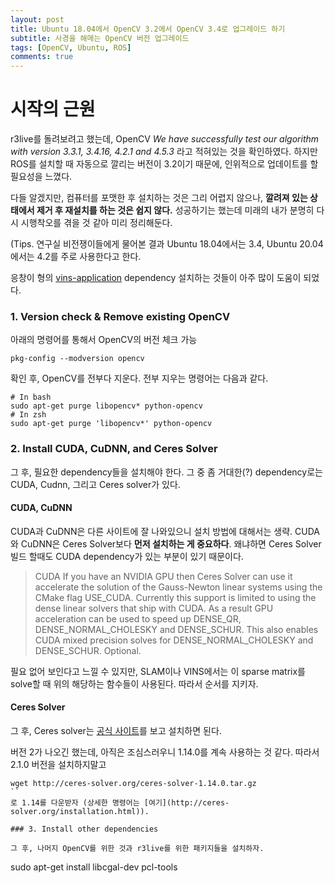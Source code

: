 ```yaml
---
layout: post
title: Ubuntu 18.04에서 OpenCV 3.2에서 OpenCV 3.4로 업그레이드 하기
subtitle: 사경을 해메는 OpenCV 버전 업그레이드
tags: [OpenCV, Ubuntu, ROS]
comments: true
---
```


# 시작의 근원

r3live를 돌려보려고 했는데, OpenCV *We have successfully test our algorithm with version 3.3.1, 3.4.16, 4.2.1 and 4.5.3* 라고 적혀있는 것을 확인하였다. 하지만 ROS를 설치할 때 자동으로 깔리는 버전이 3.2이기 때문에, 인위적으로 업데이트를 할 필요성을 느꼈다. 

다들 알겠지만, 컴퓨터를 포맷한 후 설치하는 것은 그리 어렵지 않으나, **깔려져 있는 상태에서 제거 후 재설치를 하는 것은 쉽지 않다.** 성공하기는 했는데 미래의 내가 분명히 다시 시행착오를 겪을 것 같아 미리 정리해둔다. 

(Tips. 연구실 비전쟁이들에게 물어본 결과 Ubuntu 18.04에서는 3.4, Ubuntu 20.04에서는 4.2를 주로 사용한다고 한다.

응창이 형의 [vins-application](https://github.com/engcang/vins-application) dependency 설치하는 것들이 아주 많이 도움이 되었다.


### 1. Version check & Remove existing OpenCV

아래의 명령어를 통해서 OpenCV의 버전 체크 가능

```
pkg-config --modversion opencv
```

확인 후, OpenCV를 전부다 지운다. 전부 지우는 명령어는 다음과 같다.

```
# In bash
sudo apt-get purge libopencv* python-opencv
# In zsh
sudo apt-get purge 'libopencv*' python-opencv
```
### 2. Install CUDA, CuDNN, and Ceres Solver

그 후, 필요한 dependency들을 설치해야 한다. 그 중 좀 거대한(?) dependency로는 CUDA, Cudnn, 그리고 Ceres solver가 있다.

#### CUDA, CuDNN

CUDA과 CuDNN은 다른 사이트에 잘 나와있으니 설치 방법에 대해서는 생략. CUDA와 CuDNN은 Ceres Solver보다 **먼저 설치하는 게 중요하다**. 왜냐하면 Ceres Solver 빌드 할때도 CUDA dependency가 있는 부분이 있기 때문이다. 

> CUDA If you have an NVIDIA GPU then Ceres Solver can use it accelerate the solution of the Gauss-Newton linear systems using the CMake flag USE_CUDA. Currently this support is limited to using the dense linear solvers that ship with CUDA. As a result GPU acceleration can be used to speed up DENSE_QR, DENSE_NORMAL_CHOLESKY and DENSE_SCHUR. This also enables CUDA mixed precision solves for DENSE_NORMAL_CHOLESKY and DENSE_SCHUR. Optional.

필요 없어 보인다고 느낄 수 있지만, SLAM이나 VINS에서는 이 sparse matrix를 solve할 때 위의 해당하는 함수들이 사용된다. 따라서 순서를 지키자.

#### Ceres Solver
그 후, Ceres solver는 [공식 사이트](http://ceres-solver.org/installation.html)를 보고 설치하면 된다.

버전 2가 나오긴 했는데, 아직은 조심스러우니 1.14.0를 계속 사용하는 것 같다. 따라서 2.1.0 버전을 설치하지말고 

```
wget http://ceres-solver.org/ceres-solver-1.14.0.tar.gz
``
로 1.14를 다운받자 (상세한 명령어는 [여기](http://ceres-solver.org/installation.html)). 

### 3. Install other dependencies

그 후, 나머지 OpenCV를 위한 것과 r3live를 위한 패키지들을 설치하자.
```




sudo apt-get install libcgal-dev pcl-tools
